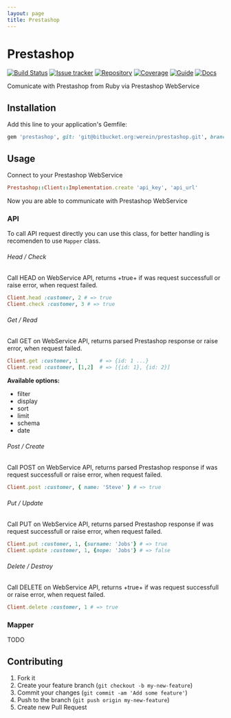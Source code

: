 ```yaml
---
layout: page
title: Prestashop
---
```


# Prestashop
[![Build Status][badge-jenkins]][jenkins] [![Issue tracker][badge-jira]][jira] [![Repository][badge-bitbucket]][bitbucket] [![Coverage][badge-simplecov]][simplecov] [![Guide][badge-guide]][guide]  [![Docs][badge-docs]][docs]

Comunicate with Prestashop from Ruby via Prestashop WebService

## Installation

Add this line to your application's Gemfile:

```ruby
gem 'prestashop', git: 'git@bitbucket.org:werein/prestashop.git', branch: 'master'
```

## Usage

Connect to your Prestashop WebService
```ruby
Prestashop::Client::Implementation.create 'api_key', 'api_url'
```
Now you are able to communicate with Prestashop WebService

### API

To call API request directly you can use this class, for better handling is recomenden to use `Mapper` class.

###### Head / Check

Call HEAD on WebService API, returns +true+ if was request successfull or raise error, when request failed.

``` ruby
Client.head :customer, 2 # => true
Client.check :customer, 3 # => true
```

###### Get / Read

Call GET on WebService API, returns parsed Prestashop response or raise error, when request failed.

```ruby
Client.get :customer, 1       # => {id: 1 ...}
Client.read :customer, [1,2]  # => [{id: 1}, {id: 2}]
```

**Available options:**

* filter
* display
* sort
* limit
* schema
* date

###### Post / Create
Call POST on WebService API, returns parsed Prestashop response if was request successfull or raise error, when request failed.

```ruby
Client.post :customer, { name: 'Steve' } # => true
```

###### Put / Update

Call PUT on WebService API, returns parsed Prestashop response if was request successfull or raise error, when request failed.

```ruby
Client.put :customer, 1, {surname: 'Jobs'} # => true
Client.update :customer, 1, {nope: 'Jobs'} # => false
```

###### Delete / Destroy

Call DELETE on WebService API, returns +true+ if was request successfull or raise error, when request failed.

```ruby
Client.delete :customer, 1 # => true
```

### Mapper

TODO

## Contributing

1. Fork it
2. Create your feature branch (`git checkout -b my-new-feature`)
3. Commit your changes (`git commit -am 'Add some feature'`)
4. Push to the branch (`git push origin my-new-feature`)
5. Create new Pull Request


[badge-jenkins]: http://jenkins.werein.cz/buildStatus/icon?job=prestashop
[badge-jira]: http://img.shields.io/badge/Issues-JIRA-blue.svg
[badge-bitbucket]: http://img.shields.io/badge/Repo-BitBucket-blue.svg
[badge-simplecov]: http://img.shields.io/badge/Coverage-SimpleCov-brightgreen.svg
[badge-guide]: http://img.shields.io/badge/Read-Guide-orange.svg
[badge-docs]: http://img.shields.io/badge/Read-Docs-lightgrey.svg

[jenkins]: http://jenkins.werein.cz/view/gems/job/prestashop
[jira]: http://jira.werein.cz/browse/PS
[bitbucket]: https://bitbucket.org/werein/prestashop
[simplecov]: http://jenkins.werein.cz/view/gems/job/prestashop/ws/coverage/index.html#_AllFiles
[guide]: http://werein.github.io/private-gems/prestashop/
[docs]: http://jenkins.werein.cz/view/gems/job/prestashop/ws/doc/index.html